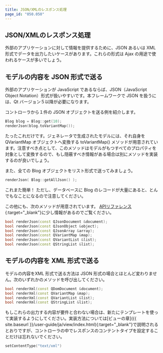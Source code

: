 ```yaml
---
title: JSON/XMLのレスポンス処理
page_id: "050.050"
---
```


## JSON/XMLのレスポンス処理

外部のアプリケーションに対して情報を提供するために、JSON あるいは XML 形式でデータを出力したいケースがあります。これらの形式は Ajax の用途で使われるケースが多いでしょう。

## モデルの内容を JSON 形式で送る

外部のアプリケーションが JavaScript であるならば、JSON（JavaScript Object Notation）形式が扱いやすいです。本フレームワークで JSON を扱うには、Qt バージョン５以降が必要になります。
  
コントローラから１件の JSON オブジェクトを送る例を紹介します。

```c++
Blog blog = Blog::get(10);
renderJson(blog.toVariantMap());
```

たったこれだけです。ジェネレータで生成されたモデルには、それ自身を QVariantMap オブジェクトへ変換する toVariantMap() メソッドが用意されています。注意すべき点として、このメソッドはモデルがもつすべてのプロパティを対象として変換するので、もし隠蔽すべき情報がある場合は別にメソッドを実装するのが良いでしょう。

また、全ての Blog オブジェクトをリスト形式で送ってみましょう。

```c++
renderJson( Blog::getAllJson() );
```
 
これまた簡単！ ただし、データベースに Blog のレコードが大量にあると、とんでもなことになるので注意してください。

この他にも、次のメソッドが用意されています。 [APIリファレンス](http://treefrogframework.org/tf_doxygen/classTActionController.html){:target="_blank"}に少し情報があるのでご覧ください。

```c++
bool renderJson(const QJsonDocument &document);
bool renderJson(const QJsonObject &object);
bool renderJson(const QJsonArray &array);
bool renderJson(const QVariantMap &map);
bool renderJson(const QVariantList &list);
bool renderJson(const QStringList &list);
``` 

## モデルの内容を XML 形式で送る

モデルの内容をXML 形式で送る方法は JSON 形式の場合とほとんど変わりません。次のいずれかのメソッドを呼び出してください。

```c++
bool renderXml(const QDomDocument &document);
bool renderXml(const QVariantMap &map);
bool renderXml(const QVariantList &list);
bool renderXml(const QStringList &list);
```    
  
もしこれらの出力する内容が要件と合わない場合は、新たにテンプレートを使って実装するようにしてください。実装方法については[ビューの章]({{ site.baseurl }}/user-guide/ja/view/index.html){:target="_blank"}で説明されるとおりですが、コントローラの中でレスポンスのコンテントタイプを設定することだけは忘れないでください。

```c++
setContentType("text/xml")
```